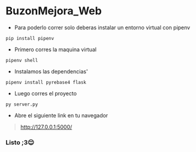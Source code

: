 # BuzonMejora_Web
- Para poderlo correr solo deberas instalar un entorno virtual con pipenv
```
pip install pipenv
```
- Primero corres la maquina virtual
```
pipenv shell
```
- Instalamos las dependencias'
```
pipenv install pyrebase4 flask
```
- Luego corres el proyecto
```
py server.py
```
- Abre el siguiente link en tu navegador
>http://127.0.0.1:5000/

### Listo ;3😌

